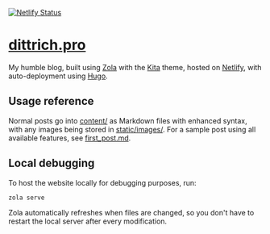 [![Netlify Status](https://api.netlify.com/api/v1/badges/c9f55710-9443-4276-a550-8a0eb204d363/deploy-status)](https://app.netlify.com/sites/dittrich-pro/deploys)

# [dittrich.pro](https://dittrich.pro)

My humble blog, built using [Zola](https://www.getzola.org/) with the [Kita](https://github.com/st1020/kita) theme, hosted on [Netlify](https://www.netlify.com/), with auto-deployment using [Hugo](https://gohugo.io/).

## Usage reference

Normal posts go into [content/](content/) as Markdown files with enhanced syntax, with any images being stored in [static/images/](static/images/). For a sample post using all available features, see [first_post.md](content/first_post.md).

## Local debugging

To host the website locally for debugging purposes, run:

```
zola serve
```

Zola automatically refreshes when files are changed, so you don't have to restart the local server after every modification.
